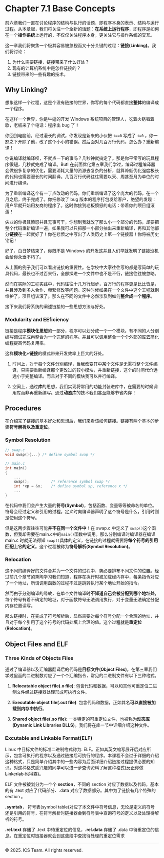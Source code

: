 # Chapter 7.1 Base Concepts

前六章我们一直在讨论程序的结构与执行的话题，即程序本身的表示、结构与运行过程。从本章起，我们将关注一个全新的话题：**在系统上运行程序**，即程序是如何在一个**操作系统**上运行的，不仅仅关注程序本身，更关注它与操作系统的交互。

这一章我们将聚焦一个极其容易被忽视而又十分关键的过程：**链接(Linking)**。我们将讨论：

1. 为什么需要链接，链接带来了什么好处？
2. 现有的计算机系统中是怎样链接的？
3. 链接带来的一些有趣的技术。 

## Why Linking?

想象这样一个过程，这是个没有链接的世界，你写的每个代码都直接**整体**的编译成一个程序。

在这样一个世界，你是牛逼的开发 Windows 系统项目的管理人，吃着火锅唱着歌，老板来了个电话：程序出 bug 了！

你回到电脑前，经过漫长的调试，你发现是新来的小伙把 ```i==0``` 写成了 ```i=0``` ，你一怒之下开除了他，改了这个小小的错误。然后面对几百万行代码，怎么办？重新编译！

你说编译就编译呗，不就点一下的事吗？几秒钟就搞定了。那是你平常写的玩具程序很短，几秒就完成了编译。But! 在前面优化第五章我们学过，编译过程编译器会做很多复杂的优化，需要消耗大量的资源去复杂的分析，就算降低优化强度极长的代码也需要漫长的时间翻译。几百万行代码往往需要以天、周甚至月为单位的时间进行编译。

为了重新编译这个有一丁点改动的代码，你们重新编译了这个庞大的代码，在一个月之后，终于完成了。你把修改了 bug 版本的程序打包发给客户，绝望的发现：用户早就开始用友商的程序了。这时你接到老板愤怒的电话：带着你的项目组滚蛋！

失业的你极其愤怒并且无事可干，你想到我就改了那么小一个部分的代码，却要把整个代码重新编译一遍，如果我可以只把那一小部分抽出来重新编译，再和其他部分**链接**在一起就好了！你在悲愤之中写出了人类历史上第一个链接器！你将被历史铭记！

好了，白日梦结束了，你既不是 Windows 的开发这并且人们早就发明了链接没机会给你永垂不朽了。

从上面的例子我们可以看出链接的重要性。在学校中大家往往写的都是写简单的玩具代码，最长也不过百来行，全部揉进一个文件中也不是不行，链接往往被忽略。

然而在实际的工程实践中，代码往往十几万行起步，百万行的程序更是比比皆是，并且涉及到多人合作、频繁修改等问题。这种时候如果在一个文件中这个工程就别维护了，项目组该滚了。那么在不同的文件中必然涉及到如何**整合成一个程序**。

接下来我们将系统的阐述链接的一些思想方法与好处。

### Modularity and EEficiency

链接是程序**模块化思想**的一部分，程序可以划分成一个一个模块，有不同的人分别编写调试完成再整合为一个完整的程序。并且可以调用整合一个个外部的库去简化编程提高代码复用率。

这样**模块化+链接**的模式带来开发效率上巨大的好处。

1. 时间上，对于每个文件分别编译，当我改变其中某个文件是无需将整个文件编译，只需要重新编译那个更改过的较小模块，并重新链接，这个的时间代价远远小于完整编译。而且对于不同的模块我可以并行编译。

2. 空间上，通过**库**的思想，我们实现将常用的功能封装进库中，在需要的时候调用库而非再重新编写。通过**动态库**的技术我们甚至能够节省内存！

## Procedures

在介绍完了链接的基本好处和思想后，我们来看该如何链接。链接有两个基本的步骤**符号解析以及重定位**。

### Symbol Resolution

```C
// swap.c
void swap(){...} /* define symbol swap */

// main.c
int main()
{
    ...
    swap();          /* reference symbol swap */
    int *xp = &x;    /* define symbol xp, reference x */
    ...
}

```

在代码中我们会产生大量的**符号(Symbol)**，包括函数、变量等等被命名的单位。符号会经过定义和引用的过程。定义时向编译器声明了这个符号是什么，引用时则是使用这个符号。

但是这两步骤往往可能**并不在同一个文件中**！在 swap.c 中定义了 ```swap()```这个函数，但我却需要在main.c中的```main()```函数中调用。那么分别编译时编译器在编译 main.c 时就无法得知 ```swap()```具体的定义，在链接的过程就需要将**每个符号的引用匹配上它的定义**。这个过程被称为**符号解析(Symbol Resolution)**。

### Relocation

这不同的编译好的文件合并为一个文件的过程中，势必要排布不同文件的位置。经过前几个章节的熏陶学习我们知道，程序在执行时被加载经内存中，每条指令对应了一个地址，所谓调用函数的过程不过是跳转执行某个地址开始的指令。

然而由于分别编译的缘故，在单个文件编译时**不知道自己会被分配到哪个地址处**，每个符号有着不确定的地址，对于函数符号无法调用执行，对于变量无法确定分配内存位置读写。

那么链接时，在完成了符号解析后，显然需要对每个符号分配一个合理的地址，并且对于每个引用了这个符号的代码处填上合理的值。这个过程就是**重定位(Relocation)**。

## Object Files and ELF

### Three Kinds of Objects Files

通过了编译器以及汇编器翻译后的代码是**目标文件(Object Files)**，在第三章我们学过里面的二进制数对应了一个个汇编指令，常见的二进制文件有以下三种格式。

1. **Relocatable object file(.o file)**: 包含代码和数据，可以和其他可重定位二进制文件经过链接器处理形成可执行文件。

2. **Executable object file(.out file)**: 包含代码和数据，正如其名**可以直接被加载到内存中执行**。

3. **Shared object file(.so file)**: 一类特定的可重定位文件，也被称为**动态库(Dynamic Link Libraries DLLS)**。我们将在库一节中详细介绍这种文件。

### Excutable and Linkable Format(ELF)

Linux 中目标文件的标准二进制格式称为: ELF。正如其英文缩写展开后对应所示，包含可执行的程序以及通过链接后可执行的程序。本课程不会过于详细的介绍这种格式，只是简单介绍其中的一些内容为后面详细介绍链接过程提供必要的知识。对这种格式感兴趣的同学可以进一步查询资料了解这种格式~~(反正你做 Linkerlab 也得查)~~。

ELF 文件被被划分为一个个 **section**，不同的 section 对应了数据以及代码。基本的有 .text 对应了代码部分、.data 对应了数据部分。其中为了链接有几个特殊的 section 。

**.symtab**， 符号表(symbol table)对应了本文件中符号信息，无论是定义的符号还是引用的符号，在符号解析时链接器会到符号表中查询符号的定义以及处理待解析的符号。 

**.rel.text** 存储了 .text 中待重定位的信息，**.rel.data** 存储了 .data 中待重定位的信息。在重定位时链接器就会到这些段中查找待处理的重定位需求

------

© 2025. ICS Team. All rights reserved.